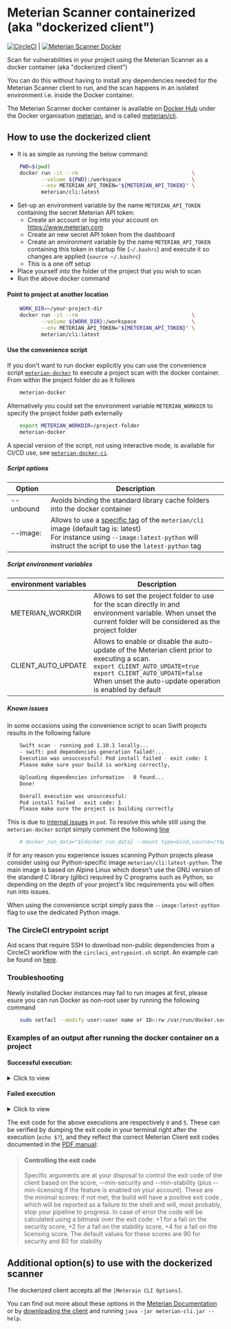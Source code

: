 # Meterian Scanner containerized (aka "dockerized client")

[![CircleCI](https://circleci.com/gh/MeterianHQ/meterian-scanner-docker/tree/master.svg?style=svg)](https://circleci.com/gh/MeterianHQ/meterian-scanner-docker/tree/master) | [![Meterian Scanner Docker](https://img.shields.io/docker/pulls/meterian/cli.svg)](https://hub.docker.com/r/meterian/cli)

Scan for vulnerabilities in your project using the Meterian Scanner as a docker container (aka "dockerized client")

You can do this without having to install any dependencies needed for the Meterian Scanner client to run, and the scan happens in an isolated environment i.e. inside the Docker container.

The Meterian Scanner docker container is available on [Docker Hub](http://hub.docker.com) under the Docker organisation [meterian](https://hub.docker.com/u/meterian), and is called [meterian/cli](https://hub.docker.com/r/meterian/cli).

## How to use the dockerized client 

- It is as simple as running the below command:
```bash
    PWD=$(pwd)
    docker run -it --rm                                     \
           --volume ${PWD}:/workspace                       \
           --env METERIAN_API_TOKEN="${METERIAN_API_TOKEN}" \
           meterian/cli:latest  
```
- Set-up an environment variable by the name `METERIAN_API_TOKEN` containing the secret Meterian API token:
    - Create an account or log into your account on https://www.meterian.com
    - Create an new secret API token from the dashboard
    - Create an environment variable by the name `METERIAN_API_TOKEN` containing this token in startup file (`~/.bashrc`) and execute it so changes are applied (`source ~/.bashrc`)
    - This is a one off setup
- Place yourself into the folder of the project that you wish to scan
- Run the above docker command

#### Point to project at another location

```bash
    WORK_DIR=~/your-project-dir
    docker run -it --rm                                     \
           --volume ${WORK_DIR}:/workspace                  \
           --env METERIAN_API_TOKEN="${METERIAN_API_TOKEN}" \
           meterian/cli:latest  
```

#### Use the convenience script 
If you don't want to run docker explicitly you can use the convenience script [`meterian-docker`](scripts/meterian-docker) to execute a project scan with the docker container. From within the project folder do as it follows
```bash
    meterian-docker
```
Alternatively you could set the environment variable `METERIAN_WORKDIR` to specify the project folder path externally
```bash
    export METERIAN_WORKDIR=/project-folder
    meterian-docker
```
A special version of the script, not using interactive mode, is available for CI/CD use, see [`meterian-docker-ci`](scripts/meterian-docker-ci).

##### Script options
| Option | Description |
|--------|-------------|
| --unbound | Avoids binding the standard library cache folders into the docker container |
| --image:<image tag of choice> | Allows to use a [specific tag](https://hub.docker.com/r/meterian/cli/tags) of the `meterian/cli` image (default tag is: latest)<br>For instance using `--image:latest-python` will instruct the script to use the `latest-python` tag |

##### Script environment variables
| environment variables | Description |
|-----------------------|-------------|
| METERIAN_WORKDIR | Allows to set the project folder to use for the scan directly in and environment variable. When unset the current folder will be considered as the project folder |
| CLIENT_AUTO_UPDATE | Allows to enable or disable the auto-update of the Meterian client prior to executing a scan.<br>`export CLIENT_AUTO_UPDATE=true`<br>`export CLIENT_AUTO_UPDATE=false`<br>When unset the auto-update operation is enabled by default |


##### Known issues
In some occasions using the convenience script to scan Swift projects results in the following failure
```bash
    Swift scan - running pod 1.10.1 locally...
    - swift: pod dependencies generation failed!...
    Execution was unsuccessful: Pod install failed - exit code: 1
    Please make sure your build is working correctly,

    Uploading dependencies information - 0 found...
    Done!

    Overall execution was unsuccessful:
    Pod install failed - exit code: 1
    Please make sure the project is building correctly
```
This is due to [internal issues](https://github.com/segiddins/atomos/issues/7) in `pod`.
To resolve this while still using the `meterian-docker` script simply comment the following [line](scripts/meterian-docker#L83)
```bash
    # docker_run_data="${docker_run_data} --mount type=bind,source=/tmp,target=/tmp "
```

If for any reason you experience issues scanning Python projects please consider using our Python-specific image `meterian/cli:latest-python`.
The main image is based on Alpine Linux which doesn't use the GNU version of the standard C library (glibc) required by C programs such as Python, so depending on the depth of your project's libc requirements you will often run into issues.

When using the convenience script simply pass the `--image:latest-python` flag to use the dedicated Python image.

### The CircleCI entrypoint script
Aid scans that require SSH to download non-public dependencies from a CircleCI workflow with the `circleci_entrypoint.sh` script. An example can be found on [here](https://docs.meterian.io/ci-server-integrations/circle-ci#docker-executor).

### Troubleshooting
Newly installed Docker instances may fail to run images at first, please esure you can run Docker as non-root user by running the following command
```bash
    sudo setfacl --modify user:<user name or ID>:rw /var/run/docker.sock
```


### Examples of an output after running the docker container on a project

#### Successful execution:

<details><summary>Click to view</summary>

```
© 2017-2020 Meterian Ltd - dockerized version 1.0.0.000

Meterian Client v1.2.7.4, build 7a87b89-307
All rights reserved
- running locally:   yes
- interactive mode:  on
- minimum security:  90
- minimum stability: 80
- working on folder: /workspace
- autofix mode:      off

Checking folder...
Folder /workspace contains a viable project!

Authorizing the client...
Client successfully authorized

Loading build status...
No build running found!

Requesting build...
Build allowed

Project information:
- url:    tmp
- branch: head
- commit: n/a

Java scan - running gradle locally...
- gradle: gradle dependencies generated...
Execution successful!

Uploading dependencies information - 1 found...
Done!

Starting build...
Current build status: in preparation
Current build status: process advices at 2020-02-05T11:48:46.802

Final results: 
- security:	100	(minimum: 90)
- stability:	100	(minimum: 80)
- licensing:	100	(minimum: 95)

Full report available at: 
https://www.meterian.com/projects.html?pid=...

Build successful!
```
</details>

#### Failed execution

<details><summary>Click to view</summary>

```
© 2017-2020 Meterian Ltd - dockerized version 1.0.0.000

Meterian Client v1.2.7.4, build 7a87b89-307
All rights reserved
- running locally:   yes
- interactive mode:  on
- minimum security:  90
- minimum stability: 80
- working on folder: /workspace
- autofix mode:      off

Checking folder...
Folder /workspace contains a viable project!

Authorizing the client...
Client successfully authorized

Loading build status...
No build running found!

Requesting build...
Build allowed

Project information:
- url:    tmp
- branch: 1.0
- commit: n/a

Java scan - running maven locally...
- maven: loading dependency tree...
- maven: dependencies generated...
Execution successful!

Uploading dependencies information - 5 found...
Done!

Starting build...
Current build status: in preparation
Current build status: process advices at 2020-02-05T13:46:58.335

Final results: 
- security:	35	(minimum: 90)
- stability:	99	(minimum: 80)
- licensing:	0	(minimum: 95)

Full report available at: 
https://www.meterian.com/projects.html?pid=...

Build unsuccessful!
Failed checks: [security, licensing]
```
</details>


The exit code for the above executions are respectively `0` and `5`. These can be verified by dumping the exit code in your terminal right after the execution (`echo $?`), and they reflect the correct Meterian Client exit codes documented in the [PDF manual](https://www.meterian.com/documents/meterian-cli-manual.pdf):

> #### Controlling the exit code
> Specific arguments are at your disposal to control the exit code of the client based on the score, --min-security and  --min-stability (plus --min-licensing if the feature is enabled on your account). These are the minimal scores: if not met, the build will have a positive exit code , which will be reported as a failure to the shell and will, most probably, stop your pipeline to progress. In case of error the code will be calculated using a bitmask over the exit code: +1 for a fail on the security score, +2 for a fail on the stability score, +4 for a fail on the licensing score.
> The default values for these scores are 90 for security and 80 for stability


## Additional option(s) to use with the dockerized scanner

The dockerized client accepts all the `[Meterain CLI Options]`.

You can find out more about these options in the [Meterian Documentation](https://docs.meterian.io/) or by [downloading the client](https://www.meterian.com/downloads/meterian-cli.jar) and running `java -jar meterian-cli.jar --help`.
